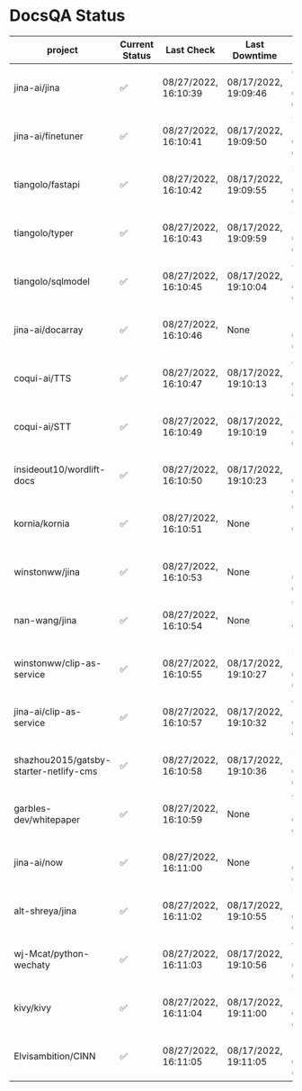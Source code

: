 # DocsQA Status

|               project                |Current Status|     Last Check     |   Last Downtime    |              % Uptime              |
|--------------------------------------|--------------|--------------------|--------------------|------------------------------------|
|jina-ai/jina                          |✅            |08/27/2022, 16:10:39|08/17/2022, 19:09:46|89.056 (since 08/15/2022, 07:09:42) |
|jina-ai/finetuner                     |✅            |08/27/2022, 16:10:41|08/17/2022, 19:09:50|29.817 (since 08/15/2022, 07:09:42) |
|tiangolo/fastapi                      |✅            |08/27/2022, 16:10:42|08/17/2022, 19:09:55|29.831 (since 08/15/2022, 07:09:42) |
|tiangolo/typer                        |✅            |08/27/2022, 16:10:43|08/17/2022, 19:09:59|76.412 (since 08/15/2022, 07:09:42) |
|tiangolo/sqlmodel                     |✅            |08/27/2022, 16:10:45|08/17/2022, 19:10:04|89.095 (since 08/15/2022, 07:09:42) |
|jina-ai/docarray                      |✅            |08/27/2022, 16:10:46|None                |100.000 (since 08/24/2022, 01:39:12)|
|coqui-ai/TTS                          |✅            |08/27/2022, 16:10:47|08/17/2022, 19:10:13|89.084 (since 08/15/2022, 07:09:42) |
|coqui-ai/STT                          |✅            |08/27/2022, 16:10:49|08/17/2022, 19:10:19|29.837 (since 08/15/2022, 07:09:42) |
|insideout10/wordlift-docs             |✅            |08/27/2022, 16:10:50|08/17/2022, 19:10:23|187.760 (since 08/15/2022, 07:09:42)|
|kornia/kornia                         |✅            |08/27/2022, 16:10:51|None                |65.275 (since 08/23/2022, 16:11:04) |
|winstonww/jina                        |✅            |08/27/2022, 16:10:53|None                |100.000 (since 08/26/2022, 06:21:28)|
|nan-wang/jina                         |✅            |08/27/2022, 16:10:54|None                |99.356 (since 08/24/2022, 15:11:24) |
|winstonww/clip-as-service             |✅            |08/27/2022, 16:10:55|08/17/2022, 19:10:27|29.852 (since 08/15/2022, 07:09:42) |
|jina-ai/clip-as-service               |✅            |08/27/2022, 16:10:57|08/17/2022, 19:10:32|89.108 (since 08/15/2022, 07:09:42) |
|shazhou2015/gatsby-starter-netlify-cms|✅            |08/27/2022, 16:10:58|08/17/2022, 19:10:36|29.857 (since 08/15/2022, 07:09:42) |
|garbles-dev/whitepaper                |✅            |08/27/2022, 16:10:59|None                |90.734 (since 08/24/2022, 01:39:12) |
|jina-ai/now                           |✅            |08/27/2022, 16:11:00|None                |100.000 (since 08/24/2022, 01:39:12)|
|alt-shreya/jina                       |✅            |08/27/2022, 16:11:02|08/17/2022, 19:10:55|74.627 (since 08/15/2022, 07:09:42) |
|wj-Mcat/python-wechaty                |✅            |08/27/2022, 16:11:03|08/17/2022, 19:10:56|85.807 (since 08/15/2022, 07:09:42) |
|kivy/kivy                             |✅            |08/27/2022, 16:11:04|08/17/2022, 19:11:00|74.629 (since 08/15/2022, 07:09:42) |
|Elvisambition/CINN                    |✅            |08/27/2022, 16:11:05|08/17/2022, 19:11:05|15.396 (since 08/15/2022, 07:09:42) |
